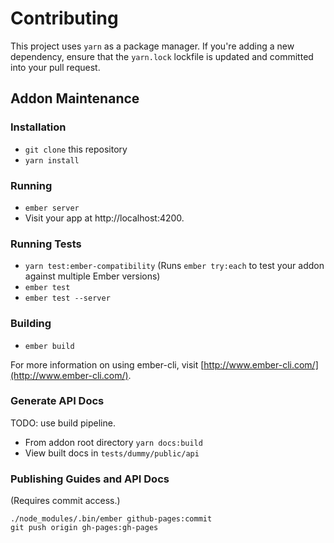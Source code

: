 # Contributing

This project uses `yarn` as a package manager. If you're adding a new dependency, ensure that the `yarn.lock` lockfile is updated and committed into your pull request.

## Addon Maintenance

### Installation

* `git clone` this repository
* `yarn install`

### Running

* `ember server`
* Visit your app at http://localhost:4200.

### Running Tests

* `yarn test:ember-compatibility` (Runs `ember try:each` to test your addon against multiple Ember versions)
* `ember test`
* `ember test --server`

### Building

* `ember build`

For more information on using ember-cli, visit [http://www.ember-cli.com/](http://www.ember-cli.com/).

### Generate API Docs

TODO: use build pipeline.
* From addon root directory `yarn docs:build`
* View built docs in `tests/dummy/public/api`

### Publishing Guides and API Docs

(Requires commit access.)

```
./node_modules/.bin/ember github-pages:commit
git push origin gh-pages:gh-pages
```
